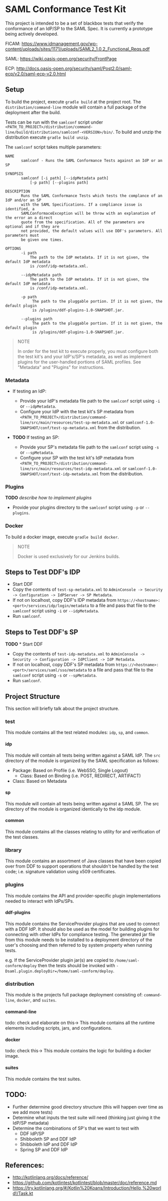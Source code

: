 # SAML Conformance Test Kit
This project is intended to be a set of blackbox tests that verify the conformance of an IdP/SP to the SAML Spec.
It is currently a prototype being actively developed.

FICAM: https://www.idmanagement.gov/wp-content/uploads/sites/1171/uploads/SAML2_1.0.2_Functional_Reqs.pdf

SAML: https://wiki.oasis-open.org/security/FrontPage

ECP: http://docs.oasis-open.org/security/saml/Post2.0/saml-ecp/v2.0/saml-ecp-v2.0.html

## Setup
To build the project, execute `gradle build` at the project root.
The `distribution/command-line` module will contain a full package of the deployment after the build.

Tests can be run with the `samlconf` script under `<PATH_TO_PROJECT>/distribution/command-line/build/distributions/samlconf-<VERSION>/bin/`.
To build and unzip the distribution execute `gradle build unzip`.

The `samlconf` script takes multiple parameters:

```
NAME
       samlconf - Runs the SAML Conformance Tests against an IdP or an SP

SYNOPSIS
       samlconf [-i path] [--idpMetadata path]
           [-p path] [--plugins path] 

DESCRIPTION
       Runs the SAML Conformance Tests which tests the complance of an IdP and/or an SP
       with the SAML Specifications. If a compliance issue is identified, a 
       SAMLConformaceException will be throw with an explanation of the error an a direct
       quote from the specification. All of the parameters are optional and if they are 
       not provided, the default values will use DDF's parameters. All parameters must 
       be given one times.

OPTIONS
       -i path
           The path to the IdP metadata. If it is not given, the default IdP metadata
           is /conf/idp-metadata.xml.
           
       --idpMetadata path
           The path to the IdP metadata. If it is not given, the default IdP metadata
           is /conf/idp-metadata.xml.
           
       -p path
            The path to the pluggable portion. If it is not given, the default plugin
            is /plugins/ddf-plugins-1.0-SNAPSHOT.jar.
    
       --plugins path
            The path to the pluggable portion. If it is not given, the default plugin
            is /plugins/ddf-plugins-1.0-SNAPSHOT.jar.
```


> NOTE
> 
> In order for the test kit to execute properly, you must configure both the test kit's and your IdP's/SP's metadata, as well as implement plugins
for the user-handled portions of SAML profiles. See "Metadata" and "Plugins" for instructions.

### Metadata
* If testing an IdP:
  * Provide your IdP's metadata file path to the `samlconf` script using `-i` or `--idpMetadata`.
  * Configure your IdP with the test kit's SP metadata from
  `<PATH_TO_PROJECT>/distribution/command-line/src/main/resources/test-sp-metadata.xml`
  or `samlconf-1.0-SNAPSHOT/conf/test-sp-metadata.xml` from the distribution.
  
* **TODO** If testing an SP:
  * Provide your SP's metadata file path to the `samlconf` script using `-s` or `--spMetadata`.
  * Configure your SP with the test kit's IdP metadata from
    `<PATH_TO_PROJECT>/distribution/command-line/src/main/resources/test-idp-metadata.xml`
    or `samlconf-1.0-SNAPSHOT/conf/test-idp-metadata.xml` from the distribution.
   
### Plugins
**TODO** *describe how to implement plugins*

* Provide your plugins directory to the `samlconf` script using `-p` or `--plugins`.

### Docker
To build a docker image, execute `gradle build docker`. 

> NOTE
>
> Docker is used exclusively for our Jenkins builds.

## Steps to Test DDF's IDP
* Start DDF
* Copy the contents of `test-sp-metadata.xml` to `AdminConsole -> Security -> Configuration -> IdPServer -> SP Metadata`.
* If not on localhost, copy DDF's IDP metadata from `https://<hostname>:<port>/services/idp/login/metadata` 
to a file and pass that file to the `samlconf` script using `-i` or `--idpMetadata`.
* Run `samlconf`.

## Steps to Test DDF's SP
**TODO** * Start DDF
* Copy the contents of `test-idp-metadata.xml` to `AdminConsole -> Security -> Configuration -> IdPClient -> IdP Metadata`.
* If not on localhost, copy DDF's SP metadata from `https://<hostname>:<port>/services/saml/sso/metadata` 
to a file and pass that file to the `samlconf` script using `-s` or `--spMetadata`.
* Run `samlconf`.

## Project Structure
This section will briefly talk about the project structure.

### test
This module contains all the test related modules: `idp`, `sp`, and `common`.

#### idp
This module will contain all tests being written against a SAML IdP. The `src` directory of the module is organized by the SAML specification as follows:
* Package: Based on Profile (i.e. WebSSO, Single Logout)
  * Class: Based on Binding (i.e. POST, REDIRECT, ARTIFACT)
* Class: Based on Metadata

#### sp
This module will contain all tests being written against a SAML SP. The src directory of the module is organized identically to the idp module.

#### common
This module contains all the classes relating to utility for and verification of the test classes.

### library
This module contains an assortment of Java classes that have been copied over from DDF to support operations that shouldn't be handled by the test code; i.e. signature validation using x509 certificates.

### plugins
This module contains the API and provider-specific plugin implementations
needed to interact with IdPs/SPs.

#### ddf-plugins
This module contains the ServiceProvider plugins that are used to connect with
a DDF IdP. It should also be used as the model for building plugins for connecting
with other IdPs for compliance testing. The generated jar file from this module
needs to be installed to a deployment directory of the user's choosing and then
referred to by system property when running tests.

e.g. If the ServiceProvider plugin jar(s) are copied to `/home/saml-conform/deploy`
then the tests should be invoked with `-Dsaml.plugin.deployDir=/home/saml-conform/deploy`.

### distribution
This module is the projects full package deployment consisting of: `command-line`, `docker`, and `suites`.

#### command-line
todo: check and elaborate on this&rarr; This module contains all the runtime elements including scripts, jars, and configurations.

#### docker
todo: check this&rarr; This module contains the logic for building a docker image.

#### suites
This module contains the test suites.

## TODO:
- Further determine good directory structure (this will happen over time as we add more tests)
- Determine what inputs the test suite will need (thinking just giving it the IdP/SP metadata)
- Determine the combinations of SP's that we want to test with
  - DDF IdP/SP
  - Shibboleth SP and DDF IdP
  - Shibboleth IdP and DDF IdP
  - Spring SP and DDF IdP

## References:
 - http://kotlinlang.org/docs/reference/
 - https://github.com/kotlintest/kotlintest/blob/master/doc/reference.md
 - https://try.kotlinlang.org/#/Kotlin%20Koans/Introduction/Hello,%20world!/Task.kt